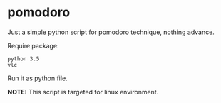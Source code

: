 # pomodoro
Just a simple python script for pomodoro technique, nothing advance.

Require package:

    python 3.5
    vlc
Run it as python file.

**NOTE:** This script is targeted for linux environment.
